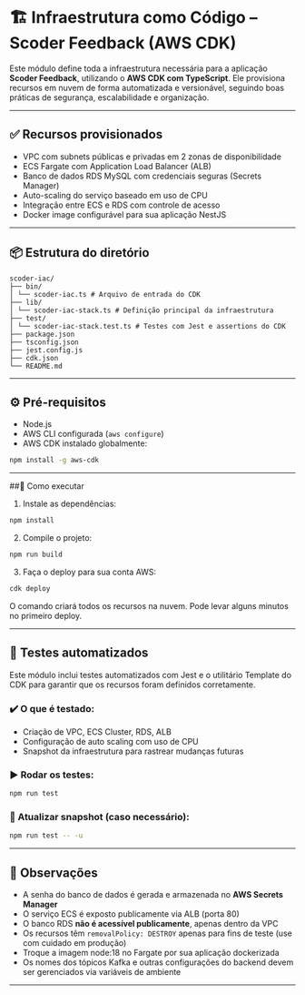 # 🏗️ Infraestrutura como Código – Scoder Feedback (AWS CDK)

Este módulo define toda a infraestrutura necessária para a aplicação **Scoder Feedback**, utilizando o **AWS CDK com TypeScript**. Ele provisiona recursos em nuvem de forma automatizada e versionável, seguindo boas práticas de segurança, escalabilidade e organização.

---

## ✅ Recursos provisionados

- VPC com subnets públicas e privadas em 2 zonas de disponibilidade
- ECS Fargate com Application Load Balancer (ALB)
- Banco de dados RDS MySQL com credenciais seguras (Secrets Manager)
- Auto-scaling do serviço baseado em uso de CPU
- Integração entre ECS e RDS com controle de acesso
- Docker image configurável para sua aplicação NestJS

---

## 📦 Estrutura do diretório

```
scoder-iac/
├── bin/
│ └── scoder-iac.ts # Arquivo de entrada do CDK
├── lib/
│ └── scoder-iac-stack.ts # Definição principal da infraestrutura
├── test/
│ └── scoder-iac-stack.test.ts # Testes com Jest e assertions do CDK
├── package.json
├── tsconfig.json
├── jest.config.js
├── cdk.json
└── README.md
```

---

## ⚙️ Pré-requisitos

- Node.js
- AWS CLI configurada (`aws configure`)
- AWS CDK instalado globalmente:

```bash
npm install -g aws-cdk
```

---

##🚀 Como executar

1. Instale as dependências:

```bash
npm install
```

2. Compile o projeto:

```bash
npm run build
```

3. Faça o deploy para sua conta AWS:

```bash
cdk deploy
```

O comando criará todos os recursos na nuvem. Pode levar alguns minutos no primeiro deploy.

---

## 🧪 Testes automatizados

Este módulo inclui testes automatizados com Jest e o utilitário Template do CDK para garantir que os recursos foram definidos corretamente.

### ✔️ O que é testado:

- Criação de VPC, ECS Cluster, RDS, ALB
- Configuração de auto scaling com uso de CPU
- Snapshot da infraestrutura para rastrear mudanças futuras

### ▶️ Rodar os testes:

```bash
npm run test
```

### 🔁 Atualizar snapshot (caso necessário):

```bash
npm run test -- -u
```

---

## 🔐 Observações

- A senha do banco de dados é gerada e armazenada no **AWS Secrets Manager**
- O serviço ECS é exposto publicamente via ALB (porta 80)
- O banco RDS **não é acessível publicamente**, apenas dentro da VPC
- Os recursos têm `removalPolicy: DESTROY` apenas para fins de teste (use com cuidado em produção)
- Troque a imagem node:18 no Fargate por sua aplicação dockerizada
- Os nomes dos tópicos Kafka e outras configurações do backend devem ser gerenciados via variáveis de ambiente

---

